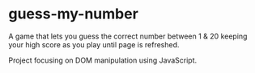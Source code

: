 # guess-my-number

A game that lets you guess the correct number between 1 & 20 keeping your high score as you play until page is refreshed.

Project focusing on DOM manipulation using JavaScript.
